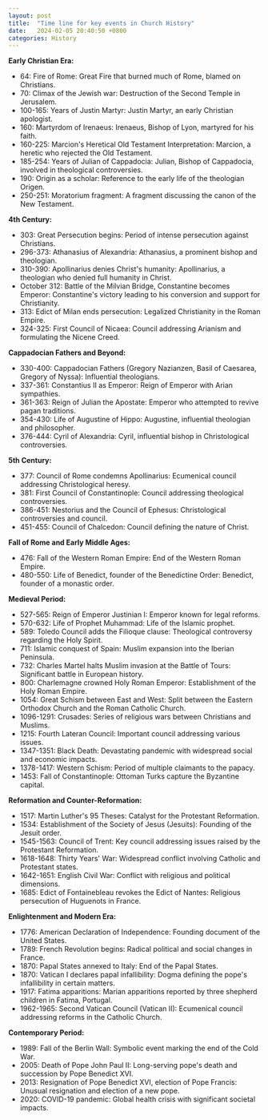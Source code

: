 ```yaml
---
layout: post
title:  "Time line for key events in Church History"
date:   2024-02-05 20:40:50 +0800
categories: History
---
```

**Early Christian Era:**
- 64: Fire of Rome: Great Fire that burned much of Rome, blamed on Christians.
- 70: Climax of the Jewish war: Destruction of the Second Temple in Jerusalem.
- 100-165: Years of Justin Martyr: Justin Martyr, an early Christian apologist.
- 160: Martyrdom of Irenaeus: Irenaeus, Bishop of Lyon, martyred for his faith.
- 160-225: Marcion's Heretical Old Testament Interpretation: Marcion, a heretic who rejected the Old Testament.
- 185-254: Years of Julian of Cappadocia: Julian, Bishop of Cappadocia, involved in theological controversies.
- 190: Origin as a scholar: Reference to the early life of the theologian Origen.
- 250-251: Moratorium fragment: A fragment discussing the canon of the New Testament.

**4th Century:**
- 303: Great Persecution begins: Period of intense persecution against Christians.
- 296-373: Athanasius of Alexandria: Athanasius, a prominent bishop and theologian.
- 310-390: Apollinarius denies Christ's humanity: Apollinarius, a theologian who denied full humanity in Christ.
- October 312: Battle of the Milvian Bridge, Constantine becomes Emperor: Constantine's victory leading to his conversion and support for Christianity.
- 313: Edict of Milan ends persecution: Legalized Christianity in the Roman Empire.
- 324-325: First Council of Nicaea: Council addressing Arianism and formulating the Nicene Creed.

**Cappadocian Fathers and Beyond:**
- 330-400: Cappadocian Fathers (Gregory Nazianzen, Basil of Caesarea, Gregory of Nyssa): Influential theologians.
- 337-361: Constantius II as Emperor: Reign of Emperor with Arian sympathies.
- 361-363: Reign of Julian the Apostate: Emperor who attempted to revive pagan traditions.
- 354-430: Life of Augustine of Hippo: Augustine, influential theologian and philosopher.
- 376-444: Cyril of Alexandria: Cyril, influential bishop in Christological controversies.

**5th Century:**
- 377: Council of Rome condemns Apollinarius: Ecumenical council addressing Christological heresy.
- 381: First Council of Constantinople: Council addressing theological controversies.
- 386-451: Nestorius and the Council of Ephesus: Christological controversies and council.
- 451-455: Council of Chalcedon: Council defining the nature of Christ.

**Fall of Rome and Early Middle Ages:**
- 476: Fall of the Western Roman Empire: End of the Western Roman Empire.
- 480-550: Life of Benedict, founder of the Benedictine Order: Benedict, founder of a monastic order.

**Medieval Period:**
- 527-565: Reign of Emperor Justinian I: Emperor known for legal reforms.
- 570-632: Life of Prophet Muhammad: Life of the Islamic prophet.
- 589: Toledo Council adds the Filioque clause: Theological controversy regarding the Holy Spirit.
- 711: Islamic conquest of Spain: Muslim expansion into the Iberian Peninsula.
- 732: Charles Martel halts Muslim invasion at the Battle of Tours: Significant battle in European history.
- 800: Charlemagne crowned Holy Roman Emperor: Establishment of the Holy Roman Empire.
- 1054: Great Schism between East and West: Split between the Eastern Orthodox Church and the Roman Catholic Church.
- 1096-1291: Crusades: Series of religious wars between Christians and Muslims.
- 1215: Fourth Lateran Council: Important council addressing various issues.
- 1347-1351: Black Death: Devastating pandemic with widespread social and economic impacts.
- 1378-1417: Western Schism: Period of multiple claimants to the papacy.
- 1453: Fall of Constantinople: Ottoman Turks capture the Byzantine capital.

**Reformation and Counter-Reformation:**
- 1517: Martin Luther's 95 Theses: Catalyst for the Protestant Reformation.
- 1534: Establishment of the Society of Jesus (Jesuits): Founding of the Jesuit order.
- 1545-1563: Council of Trent: Key council addressing issues raised by the Protestant Reformation.
- 1618-1648: Thirty Years' War: Widespread conflict involving Catholic and Protestant states.
- 1642-1651: English Civil War: Conflict with religious and political dimensions.
- 1685: Edict of Fontainebleau revokes the Edict of Nantes: Religious persecution of Huguenots in France.

**Enlightenment and Modern Era:**
- 1776: American Declaration of Independence: Founding document of the United States.
- 1789: French Revolution begins: Radical political and social changes in France.
- 1870: Papal States annexed to Italy: End of the Papal States.
- 1870: Vatican I declares papal infallibility: Dogma defining the pope's infallibility in certain matters.
- 1917: Fatima apparitions: Marian apparitions reported by three shepherd children in Fatima, Portugal.
- 1962-1965: Second Vatican Council (Vatican II): Ecumenical council addressing reforms in the Catholic Church.

**Contemporary Period:**
- 1989: Fall of the Berlin Wall: Symbolic event marking the end of the Cold War.
- 2005: Death of Pope John Paul II: Long-serving pope's death and succession by Pope Benedict XVI.
- 2013: Resignation of Pope Benedict XVI, election of Pope Francis: Unusual resignation and election of a new pope.
- 2020: COVID-19 pandemic: Global health crisis with significant societal impacts.